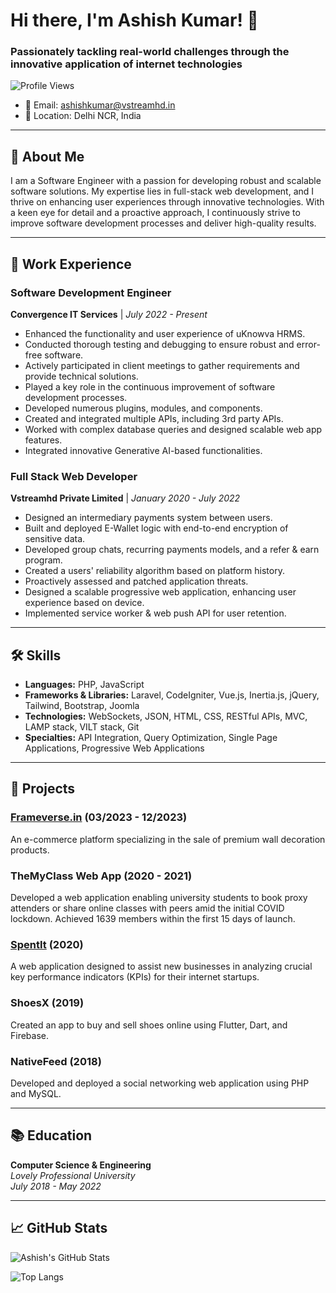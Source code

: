 # Hi there, I'm Ashish Kumar! 👋

### Passionately tackling real-world challenges through the innovative application of internet technologies

![Profile Views](https://komarev.com/ghpvc/?username=your-github-username&color=brightgreen)

- 📧 Email: [ashishkumar@vstreamhd.in](mailto:ashishkumar@vstreamhd.in)
- 📍 Location: Delhi NCR, India

---

## 🚀 About Me

I am a Software Engineer with a passion for developing robust and scalable software solutions. My expertise lies in full-stack web development, and I thrive on enhancing user experiences through innovative technologies. With a keen eye for detail and a proactive approach, I continuously strive to improve software development processes and deliver high-quality results.

---

## 💼 Work Experience

### Software Development Engineer
**Convergence IT Services** | *July 2022 - Present*

- Enhanced the functionality and user experience of uKnowva HRMS.
- Conducted thorough testing and debugging to ensure robust and error-free software.
- Actively participated in client meetings to gather requirements and provide technical solutions.
- Played a key role in the continuous improvement of software development processes.
- Developed numerous plugins, modules, and components.
- Created and integrated multiple APIs, including 3rd party APIs.
- Worked with complex database queries and designed scalable web app features.
- Integrated innovative Generative AI-based functionalities.

### Full Stack Web Developer
**Vstreamhd Private Limited** | *January 2020 - July 2022*

- Designed an intermediary payments system between users.
- Built and deployed E-Wallet logic with end-to-end encryption of sensitive data.
- Developed group chats, recurring payments models, and a refer & earn program.
- Created a users' reliability algorithm based on platform history.
- Proactively assessed and patched application threats.
- Designed a scalable progressive web application, enhancing user experience based on device.
- Implemented service worker & web push API for user retention.

---

## 🛠️ Skills

- **Languages:** PHP, JavaScript
- **Frameworks & Libraries:** Laravel, CodeIgniter, Vue.js, Inertia.js, jQuery, Tailwind, Bootstrap, Joomla
- **Technologies:** WebSockets, JSON, HTML, CSS, RESTful APIs, MVC, LAMP stack, VILT stack, Git
- **Specialties:** API Integration, Query Optimization, Single Page Applications, Progressive Web Applications

---

## 🌟 Projects

### [Frameverse.in](http://frameverse.in) (03/2023 - 12/2023)
An e-commerce platform specializing in the sale of premium wall decoration products.

### TheMyClass Web App (2020 - 2021)
Developed a web application enabling university students to book proxy attenders or share online classes with peers amid the initial COVID lockdown. Achieved 1639 members within the first 15 days of launch.

### [SpentIt](https://spentit.in) (2020)
A web application designed to assist new businesses in analyzing crucial key performance indicators (KPIs) for their internet startups.

### ShoesX (2019)
Created an app to buy and sell shoes online using Flutter, Dart, and Firebase.

### NativeFeed (2018)
Developed and deployed a social networking web application using PHP and MySQL.

---

## 📚 Education

**Computer Science & Engineering**  
*Lovely Professional University*  
*July 2018 - May 2022*

---

## 📈 GitHub Stats

![Ashish's GitHub Stats](https://github-readme-stats.vercel.app/api?username=your-github-username&show_icons=true&theme=radical)

![Top Langs](https://github-readme-stats.vercel.app/api/top-langs/?username=your-github-username&layout=compact&theme=radical)


